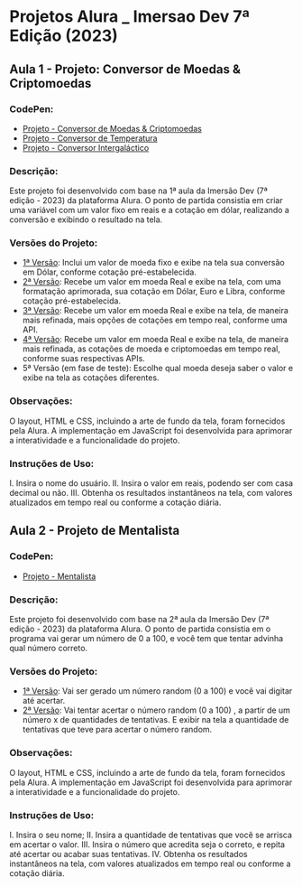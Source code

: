 # Projetos Alura _ Imersao Dev 7ª Edição (2023)

## Aula 1 - Projeto: Conversor de Moedas & Criptomoedas

### **CodePen:**

- [Projeto - Conversor de Moedas & Criptomoedas](https://codepen.io/pen?template=oNmqeVW)
- [Projeto - Conversor de Temperatura](https://codepen.io/guilhermebpinheiro/pen/rNPdGYj)
- [Projeto - Conversor Intergaláctico](https://codepen.io/guilhermebpinheiro/pen/dyamVdK)

### **Descrição:**

Este projeto foi desenvolvido com base na 1ª aula da Imersão Dev (7ª edição - 2023) da plataforma Alura. O ponto de partida consistia em criar uma variável com um valor fixo em reais e a cotação em dólar, realizando a conversão e exibindo o resultado na tela.

### **Versões do Projeto:**

- [1ª Versão](https://github.com/GuilhermeBPinheiro/ProjetosAlura_ImersaoDev7/blob/main/js_conversorMoedas/script_v1.js): Inclui um valor de moeda fixo e exibe na tela sua conversão em Dólar, conforme cotação pré-estabelecida.
- [2ª Versão](https://github.com/GuilhermeBPinheiro/ProjetosAlura_ImersaoDev7/blob/main/js_conversorMoedas/script_v2.js): Recebe um valor em moeda Real e exibe na tela, com uma formatação aprimorada, sua cotação em Dólar, Euro e Libra, conforme cotação pré-estabelecida.
- [3ª Versão](https://github.com/GuilhermeBPinheiro/ProjetosAlura_ImersaoDev7/blob/main/js_conversorMoedas/script_v3.js): Recebe um valor em moeda Real e exibe na tela, de maneira mais refinada, mais opções de cotações em tempo real, conforme uma API.
- [4ª Versão](https://github.com/GuilhermeBPinheiro/ProjetosAlura_ImersaoDev7/blob/main/js_conversorMoedas/script_v4.js): Recebe um valor em moeda Real e exibe na tela, de maneira mais refinada, as cotações de moeda e criptomoedas em tempo real, conforme suas respectivas APIs.
- 5ª Versão (em fase de teste): Escolhe qual moeda deseja saber o valor e exibe na tela as cotações diferentes.

### **Observações:**

O layout, HTML e CSS, incluindo a arte de fundo da tela, foram fornecidos pela Alura. A implementação em JavaScript foi desenvolvida para aprimorar a interatividade e a funcionalidade do projeto.

### **Instruções de Uso:**

I. Insira o nome do usuário.
II. Insira o valor em reais, podendo ser com casa decimal ou não.
III. Obtenha os resultados instantâneos na tela, com valores atualizados em tempo real ou conforme a cotação diária.

## Aula 2 - Projeto de Mentalista

### **CodePen:**

- [Projeto - Mentalista](https://codepen.io/guilhermebpinheiro/pen/GRzxBBo)
  
### **Descrição:**

Este projeto foi desenvolvido com base na 2ª aula da Imersão Dev (7ª edição - 2023) da plataforma Alura. O ponto de partida consistia em o programa vai gerar um número de 0 a 100, e você tem que tentar advinha qual número correto.

### **Versões do Projeto:**

- [1ª Versão](https://github.com/GuilhermeBPinheiro/ProjetosAlura_ImersaoDev7/blob/main/js_Mentalista/script_v1.js): Vai ser gerado um número random (0 a 100) e você vai digitar até acertar. 
- [2ª Versão](https://github.com/GuilhermeBPinheiro/ProjetosAlura_ImersaoDev7/blob/main/js_Mentalista/script_v2.js): Vai tentar acertar o número random (0 a 100) , a partir de um número x de quantidades de tentativas.  E exibir na tela a quantidade de tentativas que teve para acertar o número random.

### **Observações:**
O layout, HTML e CSS, incluindo a arte de fundo da tela, foram fornecidos pela Alura. A implementação em JavaScript foi desenvolvida para aprimorar a interatividade e a funcionalidade do projeto.

### **Instruções de Uso:**
I. Insira o seu nome;
II. Insira a quantidade de tentativas que você se arrisca em acertar o valor.
III. Insira o número que acredita seja o correto, e repita até acertar ou acabar suas tentativas. 
IV. Obtenha os resultados instantâneos na tela, com valores atualizados em tempo real ou conforme a cotação diária.
